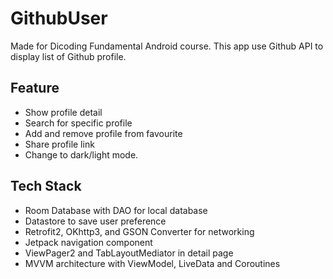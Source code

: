# GithubUser
Made for Dicoding Fundamental Android course. This app use Github API to display list of Github profile.

## Feature
- Show profile detail
- Search for specific profile
- Add and remove profile from favourite
- Share profile link
- Change to dark/light mode.

## Tech Stack
- Room Database with DAO for local database
- Datastore to save user preference
- Retrofit2, OKhttp3, and GSON Converter for networking
- Jetpack navigation component
- ViewPager2 and TabLayoutMediator in detail page
- MVVM architecture with ViewModel, LiveData and Coroutines
